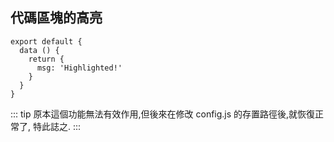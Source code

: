 ## 代碼區塊的高亮
``` js{4}
export default {
  data () {
    return {
      msg: 'Highlighted!'
    }
  }
}
```

::: tip
  原本這個功能無法有效作用,但後來在修改 config.js 的存置路徑後,就恢復正常了,
    特此誌之.
::: 

